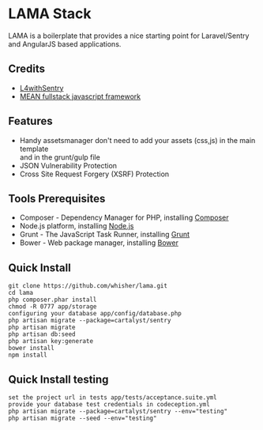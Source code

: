 # LAMA Stack
LAMA is a boilerplate that provides a nice starting point for Laravel/Sentry and AngularJS based applications.

## Credits
* [L4withSentry](https://github.com/rydurham/L4withSentry)
* [MEAN fullstack javascript framework](http://mean.io)

## Features
* Handy assetsmanager don't need to add your assets (css,js) in the main template  
  and in the grunt/gulp file
* JSON Vulnerability Protection
* Cross Site Request Forgery (XSRF) Protection

## Tools Prerequisites
* Composer - Dependency Manager for PHP, installing [Composer](https://getcomposer.org/)
* Node.js platform, installing [Node.js](http://www.nodejs.org/download/)
* Grunt - The JavaScript Task Runner, installing [Grunt](http://gruntjs.com/)
* Bower - Web package manager, installing [Bower](http://bower.io/)

## Quick Install
    git clone https://github.com/whisher/lama.git
    cd lama
    php composer.phar install
    chmod -R 0777 app/storage
    configuring your database app/config/database.php
    php artisan migrate --package=cartalyst/sentry
    php artisan migrate
    php artisan db:seed
    php artisan key:generate
    bower install
    npm install

## Quick Install testing
    set the project url in tests app/tests/acceptance.suite.yml
    provide your database test credentials in codeception.yml
    php artisan migrate --package=cartalyst/sentry --env="testing"
    php artisan migrate --seed --env="testing"